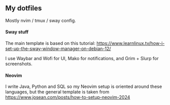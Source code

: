 ## My dotfiles

Mostly nvim / tmux / sway config.

#### Sway stuff

The main template is based on this tutorial: https://www.learnlinux.tv/how-i-set-up-the-sway-window-manager-on-debian-12/

I use Waybar and Wofi for UI, Mako for notifications, and Grim + Slurp for screenshots.

#### Neovim

I write Java, Python and SQL so my Neovim setup is oriented around these languages, but the general template is taken from https://www.josean.com/posts/how-to-setup-neovim-2024

